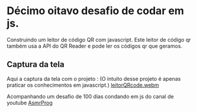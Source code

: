# Décimo oitavo desafio de codar em js.
Construindo um leitor de código QR com javascript. Este leitor de código qr também usa a API do QR Reader e pode ler os códigos qr que geramos.


## Captura da tela
Aqui a captura da tela com o projeto :
(O intuito desse projeto é apenas praticar os conhecimentos em javascript.)
[leitorQRcode.webm](https://github.com/77971904/-Desafio-de-codar-em-javascript18/assets/108705247/2c99175f-0c6f-401a-ba5a-1aed4ebb2d98)

Acompanhando um desafio de 100 dias condando em js do canal de youtube <a href="youtube.com/channel/UCJqXkOwrq7uBn-sn_Fvce9Q?sub_confirmation=1">AsmrProg</a>

